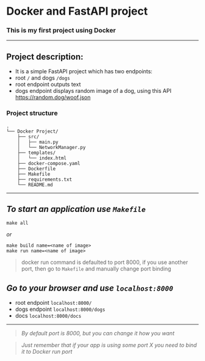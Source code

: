 # Docker and FastAPI project

### This is my first project using Docker 

---

## Project description:

- It is a simple FastAPI project which has two endpoints:
- root `/` and dogs `/dogs`
- root endpoint outputs text
- dogs endpoint displays random image of a dog, using this API https://random.dog/woof.json

### Project structure
```
.
└── Docker Project/
    ├── src/
    │   ├── main.py
    │   └── NetworkManager.py
    ├── templates/
    │   └── index.html
    ├── docker-compose.yaml
    ├── Dockerfile
    ├── Makefile
    ├── requirements.txt
    └── README.md
```
---

## *To start an application use `Makefile`*
    make all

*or*

    make build name=<name of image>
    make run name=<name of image>

> docker run command is defaulted to port 8000, if you use another port, then go to `Makefile` and manually change port binding


## *Go to your browser and use `localhost:8000`*
- root endpoint `localhost:8000/`
- dogs endpoint `localhost:8000/dogs`
- docs `localhost:8000/docs`
---
>*By default port is 8000, but you can change it how you want*
 
>*Just remember that if your app is using some port X you need to bind it to Docker run port* 
